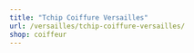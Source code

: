 ```yaml
---
title: "Tchip Coiffure Versailles"
url: /versailles/tchip-coiffure-versailles/
shop: coiffeur
---
```

